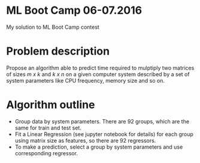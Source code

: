 # ML Boot Camp 06-07.2016
My solution to ML Boot Camp contest

# Problem description

Propose an algorithm able to predict time required to mulptiply two matrices of sizes *m x k* and *k x n* on a given computer system described by a set of system parameters like CPU frequency, memory size and so on.

# Algorithm outline

- Group data by system parameters. There are 92 groups, which are the same for train and test set.
- Fit a Linear Regression (see jupyter notebook for details) for each group using matrix size as features, so there are 92 regressors.
- To make a prediction, select a group by system parameters and use corresponding regressor.
